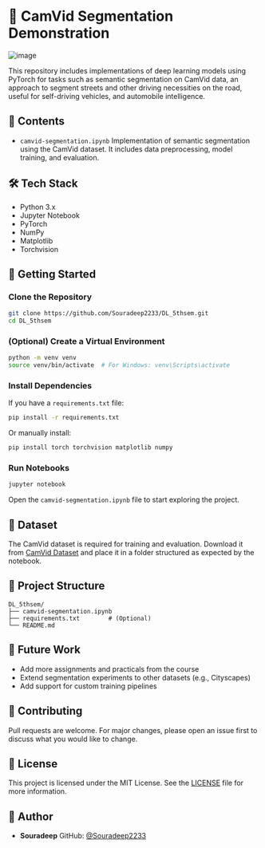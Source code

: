 # 🧠 CamVid Segmentation Demonstration
![image](https://github.com/user-attachments/assets/cb6a6a83-05fe-48a2-9084-9838aa4cd0cc)


This repository includes implementations of deep learning models using PyTorch for tasks such as semantic segmentation on CamVid data, an approach to segment streets and  other driving necessities on the road, useful for self-driving vehicles, and automobile intelligence.

## 📂 Contents

* `camvid-segmentation.ipynb`
  Implementation of semantic segmentation using the CamVid dataset. It includes data preprocessing, model training, and evaluation.

## 🛠️ Tech Stack

* Python 3.x
* Jupyter Notebook
* PyTorch
* NumPy
* Matplotlib
* Torchvision

## 🚀 Getting Started

### Clone the Repository

```bash
git clone https://github.com/Souradeep2233/DL_5thsem.git
cd DL_5thsem
```

### (Optional) Create a Virtual Environment

```bash
python -m venv venv
source venv/bin/activate  # For Windows: venv\Scripts\activate
```

### Install Dependencies

If you have a `requirements.txt` file:

```bash
pip install -r requirements.txt
```

Or manually install:

```bash
pip install torch torchvision matplotlib numpy
```

### Run Notebooks

```bash
jupyter notebook
```

Open the `camvid-segmentation.ipynb` file to start exploring the project.

## 🧲 Dataset

The CamVid dataset is required for training and evaluation. Download it from [CamVid Dataset](http://mi.eng.cam.ac.uk/research/projects/VideoRec/CamVid/) and place it in a folder structured as expected by the notebook.

## 📁 Project Structure

```
DL_5thsem/
├── camvid-segmentation.ipynb
├── requirements.txt        # (Optional)
└── README.md
```

## 📌 Future Work

* Add more assignments and practicals from the course
* Extend segmentation experiments to other datasets (e.g., Cityscapes)
* Add support for custom training pipelines

## 🙌 Contributing

Pull requests are welcome. For major changes, please open an issue first to discuss what you would like to change.

## 📄 License

This project is licensed under the MIT License. See the [LICENSE](LICENSE) file for more information.

## 👤 Author

* **Souradeep**
  GitHub: [@Souradeep2233](https://github.com/Souradeep2233)
